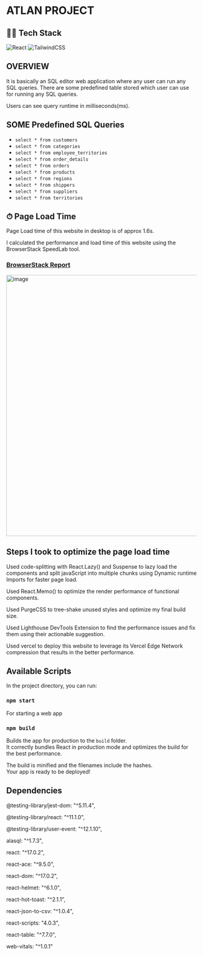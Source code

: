 # ATLAN PROJECT



## 👨‍🔧 Tech Stack

![React](https://img.shields.io/badge/react-%2320232a.svg?style=for-the-badge&logo=react&logoColor=%2361DAFB)
![TailwindCSS](https://img.shields.io/badge/tailwindcss-%2338B2AC.svg?style=for-the-badge&logo=tailwind-css&logoColor=white)

## OVERVIEW
It is basically an SQL editor web application where any user can run any SQL queries. There are some predefined table stored which user can use for running any SQL queries.

Users can see query runtime in milliseconds(ms).


## SOME Predefined SQL Queries

- `select * from customers`
- `select * from categories`
- `select * from employee_territories`
- `select * from order_details`
- `select * from orders`
- `select * from products`
- `select * from regions`
- `select * from shippers`
- `select * from suppliers`
- `select * from territories`

## ⏱ Page Load Time

Page Load time of this website in desktop is of approx 1.6s.

I calculated the performance and load time of this website using the BrowserStack SpeedLab tool.


### [BrowserStack Report](https://www.browserstack.com/speedlab)

<img width="689" alt="image" src="https://user-images.githubusercontent.com/85393240/171674771-d35c9f53-1591-4971-b340-8f8e7736485b.png">

## Steps I took to optimize the page load time

Used code-splitting with React.Lazy() and Suspense to lazy load the components and split javaScript into multiple chunks using Dynamic runtime Imports for faster page load.

Used React.Memo() to optimize the render performance of functional components.

Used PurgeCSS to tree-shake unused styles and optimize my final build size.

Used Lighthouse DevTools Extension to find the performance issues and fix them using their actionable suggestion.

Used vercel to deploy this website to leverage its Vercel Edge Network compression that results in the better performance.

## Available Scripts

In the project directory, you can run:

### `npm start`
 For starting a web app
### `npm build`

Builds the app for production to the `build` folder.\
It correctly bundles React in production mode and optimizes the build for the best performance.

The build is minified and the filenames include the hashes.\
Your app is ready to be deployed!

## Dependencies
@testing-library/jest-dom: "^5.11.4",

@testing-library/react: "^11.1.0",

@testing-library/user-event: "^12.1.10",

alasql: "^1.7.3",

react: "^17.0.2",

react-ace: "^9.5.0",

react-dom: "^17.0.2",

react-helmet: "^6.1.0",

react-hot-toast: "^2.1.1",

react-json-to-csv: "^1.0.4",

react-scripts: "4.0.3",

react-table: "^7.7.0",

web-vitals: "^1.0.1"
